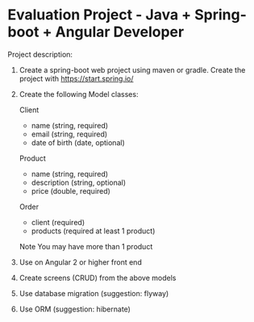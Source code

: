 # Evaluation Project - Java + Spring-boot + Angular Developer
Project description:

1. Create a spring-boot web project using maven or gradle. 
Create the project with https://start.spring.io/

2. Create the following Model classes:
    
    Client
    - name (string, required)
    - email (string, required)
    - date of birth (date, optional)
    
    Product
    - name (string, required)
    - description (string, optional)
    - price (double, required)
    
    Order
    - client (required)
    - products (required at least 1 product)
    
    Note You may have more than 1 product

3. Use on Angular 2 or higher front end
4. Create screens (CRUD) from the above models
5. Use database migration (suggestion: flyway)
6. Use ORM (suggestion: hibernate)